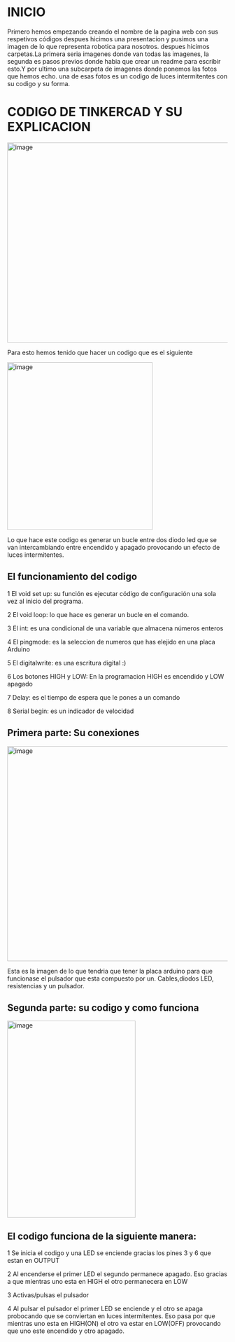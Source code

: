 # INICIO
Primero hemos empezando creando el nombre de la pagina web con sus respetivos códigos despues hicimos una presentacion y pusimos una imagen de lo que representa robotica para nosotros.
despues hicimos carpetas.La primera seria imagenes donde van todas las imagenes, la segunda es pasos previos donde habia que crear un readme para escribir esto.Y por ultimo una subcarpeta de imagenes donde ponemos las fotos que hemos echo.
una de esas fotos es un codigo de luces intermitentes con su codigo y su forma.
# CODIGO DE TINKERCAD Y SU EXPLICACION
<img width="568" height="457" alt="image" src="https://github.com/user-attachments/assets/5281ac29-472b-4d43-8ba1-a327870bf450" />

Para esto hemos tenido que hacer un codigo que es el siguiente

<img width="332" height="383" alt="image" src="https://github.com/user-attachments/assets/30ae8b77-d8ad-4919-b8d4-71a6325249ac" />

Lo que hace este codigo es generar un bucle entre dos diodo led que se van intercambiando entre encendido y apagado provocando un efecto de luces intermitentes.
## El funcionamiento del codigo
1 El void set up: su función es ejecutar código de configuración una sola vez al inicio del programa.

2 El void loop: lo que hace es generar un bucle en el comando.

3 El int: es una condicional de una variable que almacena números enteros

4 El pingmode: es la seleccion de numeros que has elejido en una placa Arduino

5 El digitalwrite: es  una escritura digital :)

6 Los botones HIGH y LOW: En la programacion HIGH es encendido y LOW apagado

7 Delay: es el tiempo de espera que le pones a un comando 

8 Serial begin: es un indicador de velocidad 

## Primera parte: Su conexiones
<img width="638" height="491" alt="image" src="https://github.com/user-attachments/assets/d973f853-685a-48c2-afc5-de1669b71147" />

Esta es la imagen de lo que tendria que tener la placa arduino para que funcionase el pulsador que esta compuesto por un. Cables,diodos LED, resistencias y un pulsador.
## Segunda parte: su codigo y como funciona
<img width="293" height="450" alt="image" src="https://github.com/user-attachments/assets/c8bb4e9f-ecfd-4634-b285-cc2f242560da" />

## El codigo funciona de la siguiente manera:
1 Se inicia el codigo y una LED se enciende gracias los pines 3 y 6 que estan en OUTPUT

2 Al encenderse el primer LED el segundo permanece apagado. Eso gracias a que mientras uno esta en HIGH el otro permanecera en LOW

3 Activas/pulsas el pulsador 

4 Al pulsar el pulsador el primer LED se enciende y el otro se apaga probocando que se conviertan en luces intermitentes. Eso pasa por que mientras uno esta en HIGH(ON) el otro va estar en LOW(OFF) provocando que uno este encendido y otro apagado.
